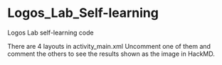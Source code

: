 # Logos_Lab_Self-learning
Logos Lab self-learning code

There are 4 layouts in activity_main.xml
Uncomment one of them and comment the others to see the results shown as the image in HackMD.
